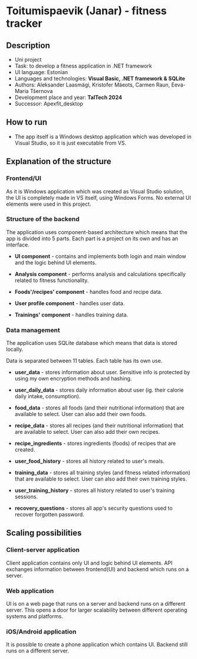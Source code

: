 # Toitumispaevik (Janar) - fitness tracker 

## Description

* Uni project
* Task: to develop a fitness application in .NET framework 
* UI language: Estonian
* Languages and technologies: **Visual Basic, .NET framework & SQLite**
* Authors: Aleksander Laasmägi, Kristofer Mäeots, Carmen Raun, Eeva-Maria Tšernova
* Development place and year: **TalTech 2024**
* Successor: Apexfit_desktop

## How to run

* The app itself is a Windows desktop application which was developed in Visual Studio, so it is just executable from VS.

## Explanation of the structure

### Frontend/UI
As it is Windows application which was created as Visual Studio solution, the UI is completely made in VS itself, using Windows Forms.
No external UI elements were used in this project. 

### Structure of the backend
The application uses component-based architecture which means that the app is divided into 5 parts. Each part is a project on its own and has an interface.

* **UI component** - contains and implements both login and main window and the logic behind UI elements.

* **Analysis component** - performs analysis and calculations specifically related to fitness functionality.

* **Foods'/recipes' component** - handles food and recipe data. 

* **User profile component** - handles user data.

* **Trainings' component** - handles training data.

### Data management
The application uses SQLite database which means that data is stored locally. 

Data is separated between 11 tables. Each table has its own use.

* **user_data** - stores information about user. Sensitive info is protected by using my own encryption methods and hashing.

* **user_daily_data** - stores daily information about user (ig. their calorie daily intake, consumption).

* **food_data** - stores all foods (and their nutritional information) that are available to select. User can also add their own foods.

* **recipe_data** - stores all recipes (and their nutritional information) that are available to select. User can also add their own recipes.

* **recipe_ingredients** - stores ingredients (foods) of recipes that are created.

* **user_food_history** - stores all history related to user's meals.

* **training_data** - stores all training styles (and fitness related information) that are available to select. User can also add their own training styles.

* **user_training_history** - stores all history related to user's training sessions.

* **recovery_questions** - stores all app's security questions used to recover forgotten password.

## Scaling possibilities

### Client-server application
Client application contains only UI and logic behind UI elements. API exchanges information between frontend(UI) and backend which runs on a server.

### Web application
UI is on a web page that runs on a server and backend runs on a different server. This opens a door for larger scalability between different operating systems and platforms.

### iOS/Android application
It is possible to create a phone application which contains UI. Backend still runs on a different server.

